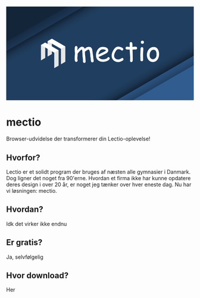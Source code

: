 ![](https://github.com/kie2204/mectio/blob/main/banner.png?raw=true)
# mectio
Browser-udvidelse der transformerer din Lectio-oplevelse!

## Hvorfor?
Lectio er et solidt program der bruges af næsten alle gymnasier i Danmark. Dog ligner det noget fra 90'erne. Hvordan et firma ikke har kunne opdatere deres design i over 20 år, er noget jeg tænker over hver eneste dag. Nu har vi løsningen: mectio.

## Hvordan?
Idk det virker ikke endnu

## Er gratis?
Ja, selvfølgelig

## Hvor download?
Her
